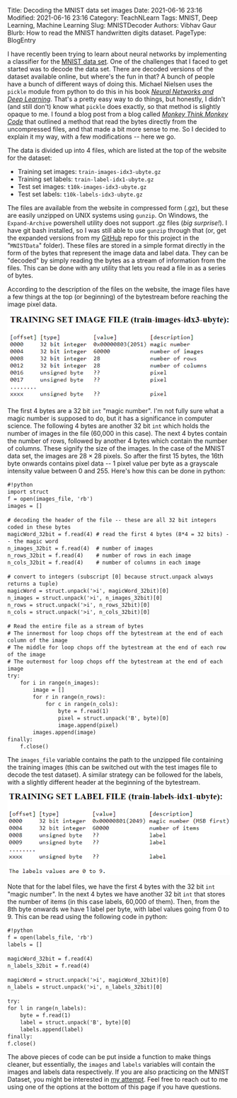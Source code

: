 Title: Decoding the MNIST data set images
Date: 2021-06-16 23:16
Modified: 2021-06-16 23:16
Category: TeachNLearn
Tags: MNIST, Deep Learning, Machine Learning
Slug: MNISTDecoder
Authors: Vibhav Gaur
Blurb: How to read the MNIST handwritten digits dataset.
PageType: BlogEntry


I have recently been trying to learn about neural networks by implementing a classifier for the [MNIST data set](http://yann.lecun.com/exdb/mnist/).
One of the challenges that I faced to get started was to decode the data set.
There are decoded versions of the dataset available online, but where's the fun in that?
A bunch of people have a bunch of different ways of doing this. 
Michael Nielsen uses the `pickle` module from python to do this in his book *[Neural Networks and Deep Learning](http://neuralnetworksanddeeplearning.com/chap1.html#a_simple_network_to_classify_handwritten_digits)*.
That's a pretty easy way to do things, but honestly, I didn't (and still don't) know what `pickle` does exactly, so that method is slightly opaque to me.
I found a blog post from a blog called *[Monkey Think Monkey Code](http://monkeythinkmonkeycode.com/)* that outlined a method that read the bytes directly from the uncompressed files, and that made a bit more sense to me.
So I decided to explain it my way, with a few modifications -- here we go.

The data is divided up into 4 files, which are listed at the top of the website for the dataset:

* Training set images: `train-images-idx3-ubyte.gz`<br/>
* Training set labels: `train-label-idx1-ubyte.gz`<br/>
* Test set images: `t10k-images-idx3-ubyte.gz`<br/>
* Test set labels: `t10k-labels-idx3-ubyte.gz`<br/>

The files are available from the website in compressed form (.gz), but these are easily unzipped on UNIX systems using `gunzip`.
On Windows, the `Expand-Archive` powershell utility does not support .gz files (_big surprise!_).
I have git bash installed, so I was still able to use `gunzip` through that (or, get the expanded versions from my [GitHub](https://github.com/vibhavgaur/NeuralNetworkPractice) repo for this project in the "`MNISTData`" folder).
These files are stored in a simple format directly in the form of the bytes that represent the image data and label data.
They can be "decoded" by simply reading the bytes as a stream of information from the files.
This can be done with any utility that lets you read a file in as a series of bytes.

According to the description of the files on the website, the image files have a few things at the top (or beginning) of the bytestream before reaching the image pixel data.

<p align="center">
<img src="../images/MNISTDecoder/MNIST_imageFiles.png">
</p>

The first 4 bytes are a 32 bit `int` "magic number". 
I'm not fully sure what a magic number is supposed to do, but it has a significance in computer science.
The following 4 bytes are another 32 bit `int` which holds the number of images in the file (60,000 in this case).
The next 4 bytes contain the number of rows, followed by another 4 bytes which contain the number of columns.
These signify the size of the images.
In the case of the MNIST data set, the images are $28 \times 28$ pixels.
So after the first 15 bytes, the 16th byte onwards contains pixel data -- 1 pixel value per byte as a grayscale intensity value between 0 and 255.
Here's how this can be done in python: 

	#!python
	import struct
	f = open(images_file, 'rb')
	images = []
	
	# decoding the header of the file -- these are all 32 bit integers coded in these bytes
	magicWord_32bit = f.read(4) # read the first 4 bytes (8*4 = 32 bits) -- the magic word
	n_images_32bit = f.read(4)  # number of images
	n_rows_32bit = f.read(4)    # number of rows in each image
	n_cols_32bit = f.read(4)    # number of columns in each image
	
	# convert to integers (subscript [0] because struct.unpack always returns a tuple)
	magicWord = struct.unpack('>i', magicWord_32bit)[0]
	n_images = struct.unpack('>i', n_images_32bit)[0]
	n_rows = struct.unpack('>i', n_rows_32bit)[0]
	n_cols = struct.unpack('>i', n_cols_32bit)[0]
	
	# Read the entire file as a stream of bytes
	# The innermost for loop chops off the bytestream at the end of each column of the image
	# The middle for loop chops off the bytestream at the end of each row of the image
	# The outermost for loop chops off the bytestream at the end of each image
	try:
	    for i in range(n_images):
	        image = []
	        for r in range(n_rows):
	            for c in range(n_cols):
	                byte = f.read(1)
	                pixel = struct.unpack('B', byte)[0]
	                image.append(pixel)
	        images.append(image)
	finally:
	    f.close()


The `images_file` variable contains the path to the unzipped file containing the training images (this can be switched out with the test images file to decode the test dataset).
A similar strategy can be followed for the labels, with a slightly different header at the beginning of the bytestream.

<p align="center">
<img src="../images/MNISTDecoder/MNIST_imageLabels.png">
</p>

Note that for the label files, we have the first 4 bytes with the 32 bit `int` "magic number".
In the next 4 bytes we have another 32 bit `int` that stores the number of items (in this case labels, 60,000 of them).
Then, from the 8th byte onwards we have 1 label per byte, with label values going from 0 to 9.
This can be read using the following code in python:

	#!python
	f = open(labels_file, 'rb')
	labels = []
	
	magicWord_32bit = f.read(4)
	n_labels_32bit = f.read(4)
	
	magicWord = struct.unpack('>i', magicWord_32bit)[0]
	n_labels = struct.unpack('>i', n_labels_32bit)[0]
	
	try:
	for l in range(n_labels):
	    byte = f.read(1)
	    label = struct.unpack('B', byte)[0]
	    labels.append(label)
	finally:
	f.close()

The above pieces of code can be put inside a function to make things cleaner, but essentially, the `images` and `labels` variables will contain the images and labels data respectively.
If you are also practicing on the MNIST Dataset, you might be interested in [my attempt](https://github.com/vibhavgaur/NeuralNetworkPractice).
Feel free to reach out to me using one of the options at the bottom of this page if you have questions.
